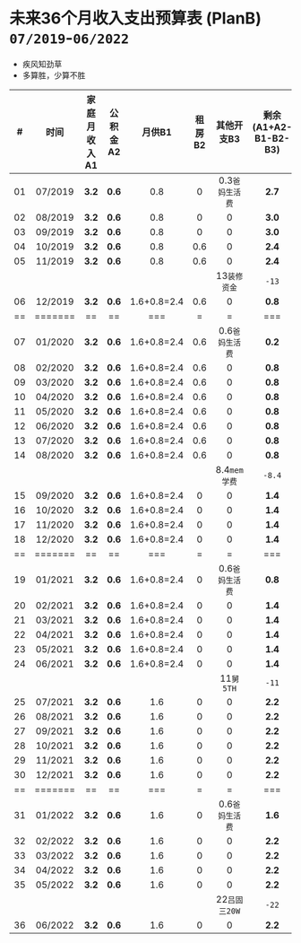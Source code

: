 # 未来36个月收入支出预算表 (PlanB) `07/2019`-`06/2022`

* 疾风知劲草
* 多算胜，少算不胜

|# |   时间|家庭月收入A1|公积金A2|月供B1|租房B2|其他开支B3|剩余(A1+A2-B1-B2-B3)|累计剩余|
|--|   :--:|        :--:|    :--:|  :--:|  :--:|      :--:|                :--:|    :--:|
|01|07/2019|**3.2**| **0.6**|        0.8|  0|0.3`爸妈生活费`|**2.7**| 2.7|
|02|08/2019|**3.2**| **0.6**|        0.8|  0|              0|**3.0**| 5.7|
|03|09/2019|**3.2**| **0.6**|        0.8|  0|              0|**3.0**| 8.7|
|04|10/2019|**3.2**| **0.6**|        0.8|0.6|              0|**2.4**|11.1|
|05|11/2019|**3.2**| **0.6**|        0.8|0.6|              0|**2.4**|13.5|
|  |       |       |        |           |   |13`装修资金`   |`-13`  |**0.5**|
|06|12/2019|**3.2**| **0.6**|1.6+0.8=2.4|0.6|              0|**0.8**| 1.3|
|==|=======|  ==   |   ==   |        ===|  =|              =|  ===  |====|
|07|01/2020|**3.2**| **0.6**|1.6+0.8=2.4|0.6|0.6`爸妈生活费`|**0.2**| 1.5|
|08|02/2020|**3.2**| **0.6**|1.6+0.8=2.4|0.6|              0|**0.8**| 2.3|
|09|03/2020|**3.2**| **0.6**|1.6+0.8=2.4|0.6|              0|**0.8**| 3.1|
|10|04/2020|**3.2**| **0.6**|1.6+0.8=2.4|0.6|              0|**0.8**| 3.9|
|11|05/2020|**3.2**| **0.6**|1.6+0.8=2.4|0.6|              0|**0.8**| 4.7|
|12|06/2020|**3.2**| **0.6**|1.6+0.8=2.4|0.6|              0|**0.8**| 5.5|
|13|07/2020|**3.2**| **0.6**|1.6+0.8=2.4|0.6|              0|**0.8**| 6.3|
|14|08/2020|**3.2**| **0.6**|1.6+0.8=2.4|0.6|              0|**0.8**| 7.1|
|  |       |       |        |           |   |8.4`mem学费`   |`-8.4` |**-1.3**|
|15|09/2020|**3.2**| **0.6**|1.6+0.8=2.4|  0|              0|**1.4**| 0.1|
|16|10/2020|**3.2**| **0.6**|1.6+0.8=2.4|  0|              0|**1.4**| 1.5|
|17|11/2020|**3.2**| **0.6**|1.6+0.8=2.4|  0|              0|**1.4**| 2.9|
|18|12/2020|**3.2**| **0.6**|1.6+0.8=2.4|  0|              0|**1.4**| 4.3|
|==|=======|  ==   |   ==   |        ===|  =|              =|  ===  |====|
|19|01/2021|**3.2**| **0.6**|1.6+0.8=2.4|  0|0.6`爸妈生活费`|**0.8**| 5.1|
|20|02/2021|**3.2**| **0.6**|1.6+0.8=2.4|  0|              0|**1.4**| 6.5|
|21|03/2021|**3.2**| **0.6**|1.6+0.8=2.4|  0|              0|**1.4**| 7.9|
|22|04/2021|**3.2**| **0.6**|1.6+0.8=2.4|  0|              0|**1.4**| 9.3|
|23|05/2021|**3.2**| **0.6**|1.6+0.8=2.4|  0|              0|**1.4**|10.7|
|24|06/2021|**3.2**| **0.6**|1.6+0.8=2.4|  0|              0|**1.4**|12.1|
|  |       |       |        |           |   |11`舅5TH`      |`-11`  |**1.1**|
|25|07/2021|**3.2**| **0.6**|        1.6|  0|              0|**2.2**| 3.3|
|26|08/2021|**3.2**| **0.6**|        1.6|  0|              0|**2.2**| 5.5|
|27|09/2021|**3.2**| **0.6**|        1.6|  0|              0|**2.2**| 7.7|
|28|10/2021|**3.2**| **0.6**|        1.6|  0|              0|**2.2**| 9.9|
|29|11/2021|**3.2**| **0.6**|        1.6|  0|              0|**2.2**|12.1|
|30|12/2021|**3.2**| **0.6**|        1.6|  0|              0|**2.2**|14.3|
|==|=======|  ==   |   ==   |        ===|  =|              =|  ===  |====|
|31|01/2022|**3.2**| **0.6**|        1.6|  0|0.6`爸妈生活费`|**1.6**|15.9|
|32|02/2022|**3.2**| **0.6**|        1.6|  0|              0|**2.2**|18.1|
|33|03/2022|**3.2**| **0.6**|        1.6|  0|              0|**2.2**|20.3|
|34|04/2022|**3.2**| **0.6**|        1.6|  0|              0|**2.2**|22.5|
|35|05/2022|**3.2**| **0.6**|        1.6|  0|              0|**2.2**|24.7|
|  |       |       |        |           |   |22`吕固三20W`  |`-22`  | 2.7|
|36|06/2022|**3.2**| **0.6**|        1.6|  0|              0|**2.2**| 4.9|
